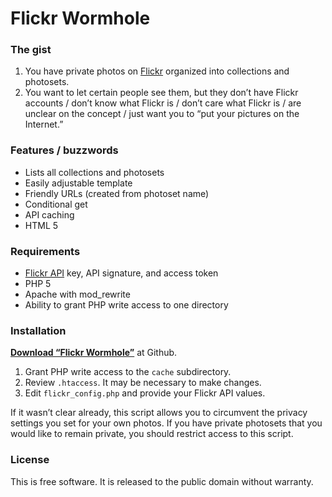 # Flickr Wormhole

### The gist

1. You have private photos on [Flickr](http://www.flickr.com) organized into collections and photosets.
2. You want to let certain people see them, but they don’t have Flickr accounts / don’t know what Flickr is / don’t care what Flickr is / are unclear on the concept / just want you to “put your pictures on the Internet.”

### Features / buzzwords

- Lists all collections and photosets
- Easily adjustable template
- Friendly URLs (created from photoset name)
- Conditional get
- API caching
- HTML 5

### Requirements

- [Flickr API](http://www.flickr.com/services/api/) key, API signature, and access token
- PHP 5
- Apache with mod_rewrite
- Ability to grant PHP write access to one directory

### Installation

**[Download “Flickr Wormhole”](https://github.com/chriszarate/FlickrWormhole)** at Github.

1. Grant PHP write access to the `cache` subdirectory.
2. Review `.htaccess`. It may be necessary to make changes.
3. Edit `flickr_config.php` and provide your Flickr API values.

If it wasn’t clear already, this script allows you to circumvent the privacy settings you set for your own photos. If you have private photosets that you would like to remain private, you should restrict access to this script.

### License

This is free software. It is released to the public domain without warranty.
